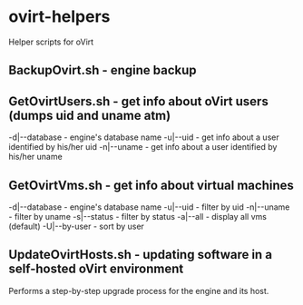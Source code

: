 # ovirt-helpers
Helper scripts for oVirt

## BackupOvirt.sh - engine backup

## GetOvirtUsers.sh - get info about oVirt users (dumps uid and uname atm)
-d|--database - engine's database name
-u|--uid - get info about a user identified by his/her uid
-n|--uname - get info about a user identified by his/her uname

## GetOvirtVms.sh - get info about virtual machines
-d|--database - engine's database name
-u|--uid - filter by uid
-n|--uname - filter by uname
-s|--status - filter by status
-a|--all - display all vms (default)
-U|--by-user - sort by user

## UpdateOvirtHosts.sh - updating software in a self-hosted oVirt environment
Performs a step-by-step upgrade process for the engine and its host.
